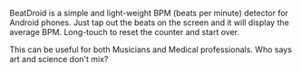 BeatDroid is a simple and light-weight BPM (beats per minute) detector for Android phones. Just tap out the beats on the screen and it will display the average BPM. Long-touch to reset the counter and start over.

This can be useful for both Musicians and Medical professionals. Who says art and science don't mix?